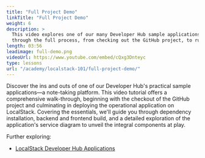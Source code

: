 ```yaml
---
title: "Full Project Demo"
linkTitle: "Full Project Demo"
weight: 6
description: >
  This video explores one of our many Developer Hub sample applications, a note-taking application. We'll take you
  through the full process, from checking out the GitHub project, to running the functioning app on LocalStack. 
length: 03:56
leadimage: full-demo.png
videoUrl: https://www.youtube.com/embed/cQxg3Dnteyc
type: lessons
url: "/academy/localstack-101/full-project-demo/"
---
```


Discover the ins and outs of one of our Developer Hub's practical sample applications—a note-taking platform.
This video tutorial offers a comprehensive walk-through, beginning with the checkout of the GitHub project and
culminating in deploying the operational application on LocalStack.
Covering the essentials, we'll guide you
through dependency installation, backend and frontend build, and a detailed exploration of the application's service
diagram to unveil the integral components at play.

Further exploring:

- [LocalStack Developer Hub Applications](https://docs.localstack.cloud/applications)
